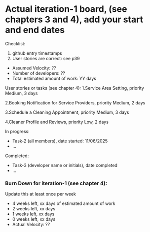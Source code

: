 # Actual iteration-1 board, (see chapters 3 and 4), add your start and end dates 

Checklist: 
1. github entry timestamps
2. User stories are correct: see p39

* Assumed Velocity: ?? 
* Number of developers: ??
* Total estimated amount of work: YY days

User stories or tasks (see chapter 4):
1.Service Area Setting, priority Medium, 3 days

2.Booking Notification for Service Providers, priority Medium, 2 days

3.Schedule a Cleaning Appointment, priority Medium, 3 days

4.Cleaner Profile and Reviews, priority Low, 2 days

In progress:
* Task-2 (all members), date started: 11/06/2025
* ...

Completed:
* Task-3 (developer name or initials), date completed
* ...

### Burn Down for iteration-1 (see chapter 4):
Update this at least once per week
* 4 weeks left, xx days of estimated amount of work 
* 2 weeks left, xx days
* 1 weeks left, xx days
* 0 weeks left, xx days
* Actual Velocity: ?? 
